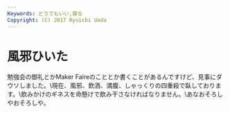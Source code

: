 ```yaml
---
Keywords: どうでもいい,寝る
Copyright: (C) 2017 Ryuichi Ueda
---
```


# 風邪ひいた
勉強会の御礼とかMaker Faireのこととか書くことがあるんですけど、見事にダウソしました。\\現在、風邪、飲酒、満腹、しゃっくりの四重殺で臥しております。\\飲みかけのギネスを命懸けで飲み干さなければなりません。\\あなおそろしやおそろしや。
